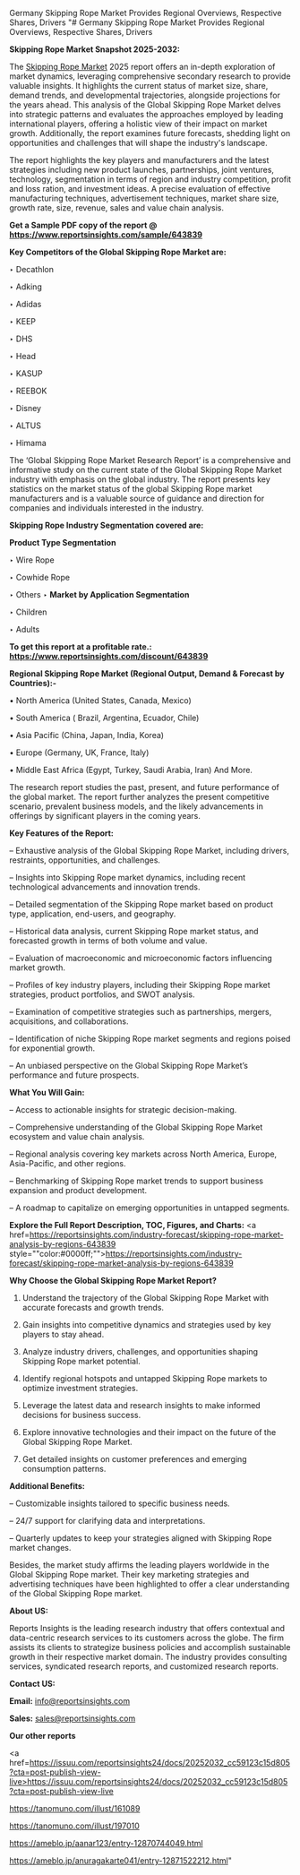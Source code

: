 Germany Skipping Rope Market Provides Regional Overviews, Respective Shares, Drivers
"# Germany Skipping Rope Market Provides Regional Overviews, Respective Shares, Drivers

<strong>Skipping Rope Market Snapshot 2025-2032:</strong>

The <a href=https://www.reportsinsights.com/sample/643839>Skipping Rope Market</a> 2025 report offers an in-depth exploration of market dynamics, leveraging comprehensive secondary research to provide valuable insights. It highlights the current status of market size, share, demand trends, and developmental trajectories, alongside projections for the years ahead. This analysis of the Global Skipping Rope Market delves into strategic patterns and evaluates the approaches employed by leading international players, offering a holistic view of their impact on market growth. Additionally, the report examines future forecasts, shedding light on opportunities and challenges that will shape the industry's landscape.

The report highlights the key players and manufacturers and the latest strategies including new product launches, partnerships, joint ventures, technology, segmentation in terms of region and industry competition, profit and loss ration, and investment ideas. A precise evaluation of effective manufacturing techniques, advertisement techniques, market share size, growth rate, size, revenue, sales and value chain analysis.

<strong>Get a Sample PDF copy of the report @ <a href=https://www.reportsinsights.com/sample/643839 style=color:#0000ff;>https://www.reportsinsights.com/sample/643839</a></strong>

<strong>Key Competitors of the Global Skipping Rope Market are:</strong>

‣ Decathlon

‣ Adking

‣ Adidas

‣ KEEP

‣ DHS

‣ Head

‣ KASUP

‣ REEBOK

‣ Disney

‣ ALTUS

‣ Himama

The ‘Global Skipping Rope Market Research Report’ is a comprehensive and informative study on the current state of the Global Skipping Rope Market industry with emphasis on the global industry. The report presents key statistics on the market status of the global Skipping Rope market manufacturers and is a valuable source of guidance and direction for companies and individuals interested in the industry.

<strong>Skipping Rope Industry Segmentation covered are:</strong>

<strong>Product Type Segmentation</strong>

‣ Wire Rope

‣ Cowhide Rope

‣ Others
‣ 
<strong>Market by Application Segmentation</strong>

‣ Children

‣ Adults

<strong>To get this report at a profitable rate.: <a href=https://www.reportsinsights.com/discount/643839 style=color:#0000ff;>https://www.reportsinsights.com/discount/643839</a></strong>

<strong>Regional Skipping Rope Market (Regional Output, Demand &amp; Forecast by Countries):-</strong>

• North America (United States, Canada, Mexico)

• South America ( Brazil, Argentina, Ecuador, Chile)

• Asia Pacific (China, Japan, India, Korea)

• Europe (Germany, UK, France, Italy)

• Middle East Africa (Egypt, Turkey, Saudi Arabia, Iran) And More.

The research report studies the past, present, and future performance of the global market. The report further analyzes the present competitive scenario, prevalent business models, and the likely advancements in offerings by significant players in the coming years.

<strong>Key Features of the Report:</strong>

– Exhaustive analysis of the Global Skipping Rope Market, including drivers, restraints, opportunities, and challenges.

– Insights into Skipping Rope market dynamics, including recent technological advancements and innovation trends.

– Detailed segmentation of the Skipping Rope market based on product type, application, end-users, and geography.

– Historical data analysis, current Skipping Rope market status, and forecasted growth in terms of both volume and value.

– Evaluation of macroeconomic and microeconomic factors influencing market growth.

– Profiles of key industry players, including their Skipping Rope market strategies, product portfolios, and SWOT analysis.

– Examination of competitive strategies such as partnerships, mergers, acquisitions, and collaborations.

– Identification of niche Skipping Rope market segments and regions poised for exponential growth.

– An unbiased perspective on the Global Skipping Rope Market’s performance and future prospects.

<strong>What You Will Gain:</strong>

– Access to actionable insights for strategic decision-making.

– Comprehensive understanding of the Global Skipping Rope Market ecosystem and value chain analysis.

– Regional analysis covering key markets across North America, Europe, Asia-Pacific, and other regions.

– Benchmarking of Skipping Rope market trends to support business expansion and product development.

– A roadmap to capitalize on emerging opportunities in untapped segments.

<strong>Explore the Full Report Description, TOC, Figures, and Charts:</strong>
<a href=https://reportsinsights.com/industry-forecast/skipping-rope-market-analysis-by-regions-643839 style=""color:#0000ff;"">https://reportsinsights.com/industry-forecast/skipping-rope-market-analysis-by-regions-643839</a>

<strong>Why Choose the Global Skipping Rope Market Report?</strong>

1. Understand the trajectory of the Global Skipping Rope Market with accurate forecasts and growth trends.

2. Gain insights into competitive dynamics and strategies used by key players to stay ahead.

3. Analyze industry drivers, challenges, and opportunities shaping Skipping Rope market potential.

4. Identify regional hotspots and untapped Skipping Rope markets to optimize investment strategies.

5. Leverage the latest data and research insights to make informed decisions for business success.

6. Explore innovative technologies and their impact on the future of the Global Skipping Rope Market.

7. Get detailed insights on customer preferences and emerging consumption patterns.

<strong>Additional Benefits:</strong>

– Customizable insights tailored to specific business needs.

– 24/7 support for clarifying data and interpretations.

– Quarterly updates to keep your strategies aligned with Skipping Rope market changes.

Besides, the market study affirms the leading players worldwide in the Global Skipping Rope market. Their key marketing strategies and advertising techniques have been highlighted to offer a clear understanding of the Global Skipping Rope market.

<strong><strong>About US</strong>:</strong>

Reports Insights is the leading research industry that offers contextual and data-centric research services to its customers across the globe. The firm assists its clients to strategize business policies and accomplish sustainable growth in their respective market domain. The industry provides consulting services, syndicated research reports, and customized research reports.

<strong>Contact US:</strong>

<p class=><b>Email:</b> <a href=mailto:info@reportsinsights.com>info@reportsinsights.com</a></p>
<p class=><b>Sales:</b> <a href=mailto:sales@reportsinsights.com>sales@reportsinsights.com</a></p>

<strong>Our other reports</strong>

<a href=https://issuu.com/reportsinsights24/docs/20252032_cc59123c15d805?cta=post-publish-view-live>https://issuu.com/reportsinsights24/docs/20252032_cc59123c15d805?cta=post-publish-view-live</a>

<a href=https://tanomuno.com/illust/161089>https://tanomuno.com/illust/161089</a>

<a href=https://tanomuno.com/illust/197010>https://tanomuno.com/illust/197010</a>

<a href=https://ameblo.jp/aanar123/entry-12870744049.html>https://ameblo.jp/aanar123/entry-12870744049.html</a>

<a href=https://ameblo.jp/anuragakarte041/entry-12871522212.html>https://ameblo.jp/anuragakarte041/entry-12871522212.html</a>"
